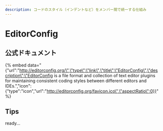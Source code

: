 ```yaml
---
description: コードのスタイル（インデントなど）をメンバー間で統一する仕組み
---
```


# EditorConfig

## 公式ドキュメント

{% embed data="{\"url\":\"http://editorconfig.org/\",\"type\":\"link\",\"title\":\"EditorConfig\",\"description\":\"EditorConfig is a file format and collection of text editor plugins for maintaining consistent coding styles between different editors and IDEs.\",\"icon\":{\"type\":\"icon\",\"url\":\"http://editorconfig.org/favicon.ico\",\"aspectRatio\":0}}" %}

## Tips

ready...

